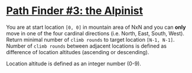# [Path Finder #3: the Alpinist](https://www.codewars.com/kata/path-finder-number-3-the-alpinist "https://www.codewars.com/kata/576986639772456f6f00030c")

You are at start location `[0, 0]` in mountain area of NxN and you can **only** move in one of the four cardinal directions (i.e. North, East, South, West). Return minimal number of `climb rounds` to target location `[N-1, N-1]`. Number of `climb rounds` between adjacent locations is defined as difference of location altitudes (ascending or descending).

Location altitude is defined as an integer number (0-9).